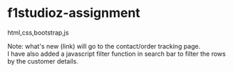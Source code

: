# f1studioz-assignment
html,css,bootstrap,js

Note:
what's new (link) will go to the contact/order tracking page.
<br>
I have also added a javascript filter function in search bar to filter the rows by the customer details.
